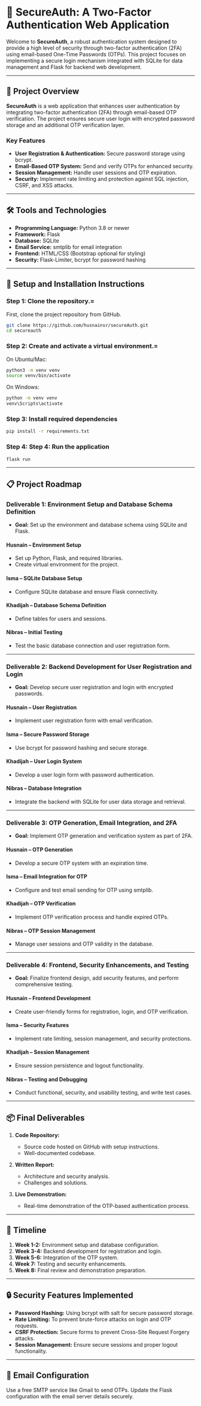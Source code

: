 # 🔐 SecureAuth: A Two-Factor Authentication Web Application

Welcome to **SecureAuth**, a robust authentication system designed to provide a high level of security through two-factor authentication (2FA) using email-based One-Time Passwords (OTPs). This project focuses on implementing a secure login mechanism integrated with SQLite for data management and Flask for backend web development.

---

## 🚀 Project Overview

**SecureAuth** is a web application that enhances user authentication by integrating two-factor authentication (2FA) through email-based OTP verification. The project ensures secure user login with encrypted password storage and an additional OTP verification layer.

### Key Features
- **User Registration & Authentication:** Secure password storage using bcrypt.
- **Email-Based OTP System:** Send and verify OTPs for enhanced security.
- **Session Management:** Handle user sessions and OTP expiration.
- **Security:** Implement rate limiting and protection against SQL injection, CSRF, and XSS attacks.

---

## 🛠️ Tools and Technologies

- **Programming Language:** Python 3.8 or newer
- **Framework:** Flask
- **Database:** SQLite
- **Email Service:** smtplib for email integration
- **Frontend:** HTML/CSS (Bootstrap optional for styling)
- **Security:** Flask-Limiter, bcrypt for password hashing

---
## 📝 Setup and Installation Instructions

### Step 1: Clone the repository.=
First, clone the project repository from GitHub.
```bash
git clone https://github.com/husnainsr/secureAuth.git
cd secureauth
```
### Step 2: Create and activate a virtual environment.=
On Ubuntu/Mac:
```bash
python3 -m venv venv
source venv/bin/activate
```
On Windows:
```bash
python -m venv venv
venv\Scripts\activate
```

### Step 3: Install required dependencies
```bash
pip install -r requirements.txt
```

### Step 4: Step 4: Run the application
```bash
flask run
```

---
## 📋 Project Roadmap

### Deliverable 1: Environment Setup and Database Schema Definition
- **Goal:** Set up the environment and database schema using SQLite and Flask.

#### Husnain – Environment Setup
- Set up Python, Flask, and required libraries.
- Create virtual environment for the project.

#### Isma – SQLite Database Setup
- Configure SQLite database and ensure Flask connectivity.

#### Khadijah – Database Schema Definition
- Define tables for users and sessions.

#### Nibras – Initial Testing
- Test the basic database connection and user registration form.

---

### Deliverable 2: Backend Development for User Registration and Login
- **Goal:** Develop secure user registration and login with encrypted passwords.

#### Husnain – User Registration
- Implement user registration form with email verification.

#### Isma – Secure Password Storage
- Use bcrypt for password hashing and secure storage.

#### Khadijah – User Login System
- Develop a user login form with password authentication.

#### Nibras – Database Integration
- Integrate the backend with SQLite for user data storage and retrieval.

---

### Deliverable 3: OTP Generation, Email Integration, and 2FA
- **Goal:** Implement OTP generation and verification system as part of 2FA.

#### Husnain – OTP Generation
- Develop a secure OTP system with an expiration time.

#### Isma – Email Integration for OTP
- Configure and test email sending for OTP using smtplib.

#### Khadijah – OTP Verification
- Implement OTP verification process and handle expired OTPs.

#### Nibras – OTP Session Management
- Manage user sessions and OTP validity in the database.

---

### Deliverable 4: Frontend, Security Enhancements, and Testing
- **Goal:** Finalize frontend design, add security features, and perform comprehensive testing.

#### Husnain – Frontend Development
- Create user-friendly forms for registration, login, and OTP verification.

#### Isma – Security Features
- Implement rate limiting, session management, and security protections.

#### Khadijah – Session Management
- Ensure session persistence and logout functionality.

#### Nibras – Testing and Debugging
- Conduct functional, security, and usability testing, and write test cases.

---

## 📦 Final Deliverables

1. **Code Repository:**
   - Source code hosted on GitHub with setup instructions.
   - Well-documented codebase.

2. **Written Report:**
   - Architecture and security analysis.
   - Challenges and solutions.

3. **Live Demonstration:**
   - Real-time demonstration of the OTP-based authentication process.

---

## 📅 Timeline

1. **Week 1-2:** Environment setup and database configuration.
2. **Week 3-4:** Backend development for registration and login.
3. **Week 5-6:** Integration of the OTP system.
4. **Week 7:** Testing and security enhancements.
5. **Week 8:** Final review and demonstration preparation.

---

## 🔒 Security Features Implemented
- **Password Hashing:** Using bcrypt with salt for secure password storage.
- **Rate Limiting:** To prevent brute-force attacks on login and OTP requests.
- **CSRF Protection:** Secure forms to prevent Cross-Site Request Forgery attacks.
- **Session Management:** Ensure secure sessions and proper logout functionality.

---

## 📧 Email Configuration
Use a free SMTP service like Gmail to send OTPs. Update the Flask configuration with the email server details securely.
